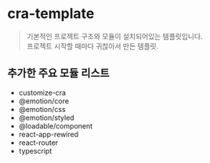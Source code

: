 # cra-template

> 기본적인 프로젝트 구조와 모듈이 설치되어있는 템플릿입니다. \
> 프로젝트 시작할 때마다 귀찮아서 만든 템플릿.

## 추가한 주요 모듈 리스트

- customize-cra
- @emotion/core
- @emotion/css
- @emotion/styled
- @loadable/component
- react-app-rewired
- react-router
- typescript

